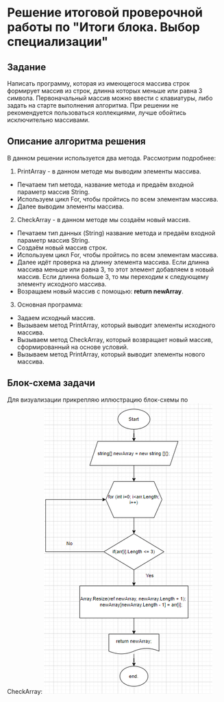 # Решение итоговой проверочной работы по "Итоги блока. Выбор специализации"

## Задание 
Написать программу, которая из имеющегося массива строк формирует массив из строк, длинна которых меньше или равна 3 символа.
Первоначальный массив можно ввести с клавиатуры, либо задать на старте выполнения алгоритма. При решении не рекомендуется пользоваться
коллекциями, лучше обойтись исключительно массивами.

## Описание алгоритма решения

В данном решении используется два метода. Рассмотрим подробнее:

1. PrintArray - в данном методе мы выводим элементы массива. 

* Печатаем тип метода, название метода и предаём входной параметр массив String.
* Используем цикл For, чтобы пройтись по всем элементам массива.
* Далее выводим элементы массива.

2. CheckArray - в данном методе мы создаём новый массив.
* Печатаем тип данных (String) название метода и предаём входной параметр массив String.
* Создаём новый массив строк.
* Используем цикл For, чтобы пройтись по всем элементам массива.
* Далее идёт проверка на длинну элемента массива. Если длинна массива меньше или равна 3, то этот элемент добавляем в новый массив. Если длинна больше 3, то мы переходим к следующему элементу исходного массива.
* Возращаем новый массив с помощью: **return newArray**.

3. Основная программа:
* Задаем исходный массив.
* Вызываем метод PrintArray, который выводит элементы исходного массива.
* Вызываем метод CheckArray, который возвращает новый массив, сформированный на основе условий.
* Вызываем метод PrintArray, который выводит элементы нового массива.

## Блок-схема задачи

Для визуализации прикрепляю иллюстрацию блок-схемы по CheckArray:
![Блок-схема](%D0%91%D0%BB%D0%BE%D0%BA-%D1%81%D1%85%D0%B5%D0%BC%D0%B0.png)